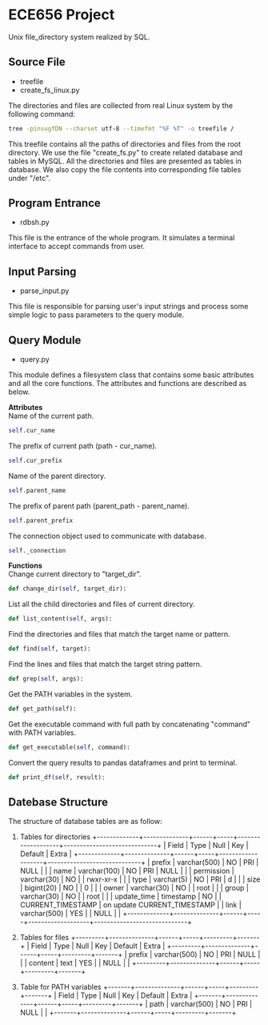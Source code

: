 # ECE656 Project

Unix file_directory system realized by SQL.

## Source File ##

- treefile  
- create_fs_linux.py  

The directories and files are collected from real Linux system by the following command:
```bash
tree -pinsugfDN --charset utf-8 --timefmt "%F %T" -o treefile /
```
This treefile contains all the paths of directories and files from the root directory. 
We use the file "create_fs.py" to create related database and tables in MySQL. All the directories and files are presented as tables in database. We also copy the file contents into corresponding file tables under "/etc". 

## Program Entrance ##

- rdbsh.py

This file is the entrance of the whole program. It simulates a terminal interface to accept commands from user.

## Input Parsing ##

- parse_input.py

This file is responsible for parsing user's input strings and process some simple logic to pass parameters to the query module.

## Query Module ##

- query.py

This module defines a filesystem class that contains some basic attributes and all the core functions. The attributes and functions are described as below.  

**Attributes**  
Name of the current path.
```python
self.cur_name
```
The prefix of current path (path - cur_name).
```python
self.cur_prefix
```
Name of the parent directory.
```python
self.parent_name
```
The prefix of parent path (parent_path - parent_name).
```python
self.parent_prefix
```
The connection object used to communicate with database.
```python
self._connection
```

**Functions**  
Change current directory to "target_dir".
```python
def change_dir(self, target_dir):
```
List all the child directories and files of current directory.
```python
def list_content(self, args):
```
Find the directories and files that match the target name or pattern.
```python
def find(self, target):
```
Find the lines and files that match the target string pattern.
```python
def grep(self, args):
```
Get the PATH variables in the system.
```python
def get_path(self):
```
Get the executable command with full path by concatenating "command" with PATH variables.
```python
def get_executable(self, command):
```
Convert the query results to pandas dataframes and print to terminal.
```python
def print_df(self, result):
```

## Datebase Structure ##
The structure of database tables are as follow:
1. Tables for directories
+-------------+--------------+------+-----+-------------------+-----------------------------+
| Field       | Type         | Null | Key | Default           | Extra                       |
+-------------+--------------+------+-----+-------------------+-----------------------------+
| prefix      | varchar(500) | NO   | PRI | NULL              |                             |
| name        | varchar(100) | NO   | PRI | NULL              |                             |
| permission  | varchar(30)  | NO   |     | rwxr-xr-x         |                             |
| type        | varchar(5)   | NO   | PRI | d                 |                             |
| size        | bigint(20)   | NO   |     | 0                 |                             |
| owner       | varchar(30)  | NO   |     | root              |                             |
| group       | varchar(30)  | NO   |     | root              |                             |
| update_time | timestamp    | NO   |     | CURRENT_TIMESTAMP | on update CURRENT_TIMESTAMP |
| link        | varchar(500) | YES  |     | NULL              |                             |
+-------------+--------------+------+-----+-------------------+-----------------------------+

2. Tables for files
+---------+--------------+------+-----+---------+-------+
| Field   | Type         | Null | Key | Default | Extra |
+---------+--------------+------+-----+---------+-------+
| prefix  | varchar(500) | NO   | PRI | NULL    |       |
| content | text         | YES  |     | NULL    |       |
+---------+--------------+------+-----+---------+-------+

3. Table for PATH variables
+-------+--------------+------+-----+---------+-------+
| Field | Type         | Null | Key | Default | Extra |
+-------+--------------+------+-----+---------+-------+
| path  | varchar(500) | NO   | PRI | NULL    |       |
+-------+--------------+------+-----+---------+-------+
